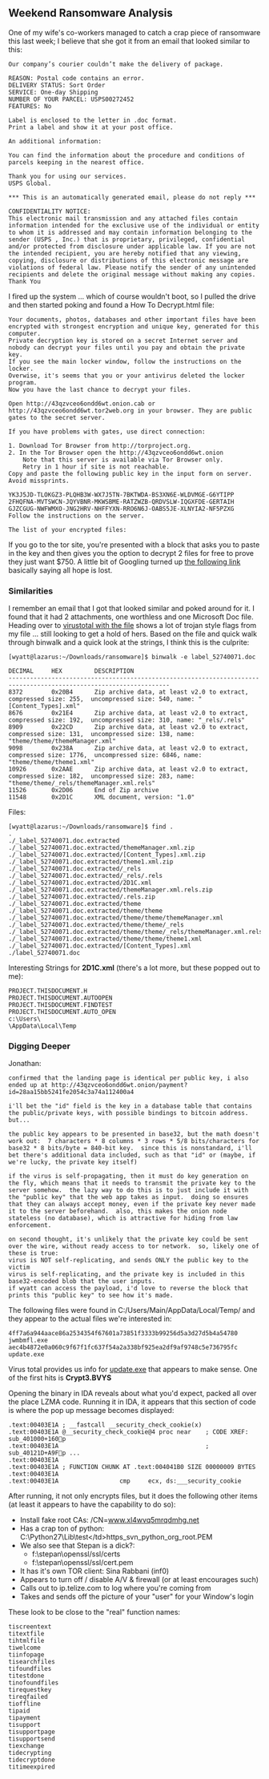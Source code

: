 ## Weekend Ransomware Analysis
One of my wife's co-workers managed to catch a crap piece of ransomware this last week; I believe that she got it from an email that looked similar to this:

    Our company’s courier couldn’t make the delivery of package.

    REASON: Postal code contains an error.
    DELIVERY STATUS: Sort Order
    SERVICE: One-day Shipping
    NUMBER OF YOUR PARCEL: USPS00272452
    FEATURES: No

    Label is enclosed to the letter in .doc format.
    Print a label and show it at your post office.

    An additional information:

    You can find the information about the procedure and conditions of parcels keeping in the nearest office.

    Thank you for using our services.
    USPS Global.

    *** This is an automatically generated email, please do not reply ***

    CONFIDENTIALITY NOTICE:
    This electronic mail transmission and any attached files contain information intended for the exclusive use of the individual or entity to whom it is addressed and may contain information belonging to the sender (USPS , Inc.) that is proprietary, privileged, confidential and/or protected from disclosure under applicable law. If you are not the intended recipient, you are hereby notified that any viewing, copying, disclosure or distributions of this electronic message are violations of federal law. Please notify the sender of any unintended recipients and delete the original message without making any copies.  Thank You

I fired up the system ... which of course wouldn't boot, so I pulled the drive and then started poking and found a How To Decrypt.html file:

    Your documents, photos, databases and other important files have been encrypted with strongest encryption and unique key, generated for this computer.
    Private decryption key is stored on a secret Internet server and nobody can decrypt your files until you pay and obtain the private key.
    If you see the main locker window, follow the instructions on the locker.
    Overwise, it's seems that you or your antivirus deleted the locker program.
    Now you have the last chance to decrypt your files.

    Open http://43qzvceo6ondd6wt.onion.cab or http://43qzvceo6ondd6wt.tor2web.org in your browser. They are public gates to the secret server.

    If you have problems with gates, use direct connection:

    1. Download Tor Browser from http://torproject.org.
    2. In the Tor Browser open the http://43qzvceo6ondd6wt.onion
        Note that this server is available via Tor Browser only.
        Retry in 1 hour if site is not reachable.
    Copy and paste the following public key in the input form on server. Avoid missprints.

    YK3J5JD-TLOKGZ3-PLQHB3W-WX7J5TN-7BKTWDA-BS3XN6E-WLDVMGE-G6YTIPP
    2FHQFNA-MVTSWCN-JQYVBNR-MKWSBME-RATZWZB-QRDVSLW-IQGXFDE-GERTAIH
    GJZCGUG-NWFWMXO-JNG2HRV-NHFFYXN-RRO6N6J-OABS5JE-XLNYIA2-NF5PZXG
    Follow the instructions on the server.

    The list of your encrypted files:

If you go to the tor site, you're presented with a block that asks you to paste in the key and then gives you the option to decrypt 2 files for free to prove they just want $750.  A little bit of Googling turned up [the following link](http://www.pcrisk.com/removal-guides/8120-your-personal-files-are-encrypted-virus) basically saying all hope is lost.

### Similarities
I remember an email that I got that looked similar and poked around for it. I found that it had 2 attachments, one worthless and one Microsoft Doc file. Heading over to [virustotal with the file](https://www.virustotal.com/en/file/1d3ca0a972e788bd6e693d4a08ea80d228ebe4b4a56a3ff47cfd025bfd607999/analysis/) shows a lot of trojan style flags from my file ... still looking to get a hold of hers. Based on the file and quick walk through binwalk and a quick look at the strings, I think this is the culprite:

    [wyatt@lazarus:~/Downloads/ransomware]$ binwalk -e label_52740071.doc

    DECIMAL   	HEX       	DESCRIPTION
    -------------------------------------------------------------------------------------------------------------------
    8372      	0x20B4    	Zip archive data, at least v2.0 to extract, compressed size: 255,  uncompressed size: 540, name: "[Content_Types].xml"
    8676      	0x21E4    	Zip archive data, at least v2.0 to extract, compressed size: 192,  uncompressed size: 310, name: "_rels/.rels"
    8909      	0x22CD    	Zip archive data, at least v2.0 to extract, compressed size: 131,  uncompressed size: 138, name: "theme/theme/themeManager.xml"
    9098      	0x238A    	Zip archive data, at least v2.0 to extract, compressed size: 1776,  uncompressed size: 6846, name: "theme/theme/theme1.xml"
    10926     	0x2AAE    	Zip archive data, at least v2.0 to extract, compressed size: 182,  uncompressed size: 283, name: "theme/theme/_rels/themeManager.xml.rels"
    11526     	0x2D06    	End of Zip archive
    11548     	0x2D1C    	XML document, version: "1.0"

Files:

    [wyatt@lazarus:~/Downloads/ransomware]$ find .
    .
    ./_label_52740071.doc.extracted
    ./_label_52740071.doc.extracted/themeManager.xml.zip
    ./_label_52740071.doc.extracted/[Content_Types].xml.zip
    ./_label_52740071.doc.extracted/theme1.xml.zip
    ./_label_52740071.doc.extracted/_rels
    ./_label_52740071.doc.extracted/_rels/.rels
    ./_label_52740071.doc.extracted/2D1C.xml
    ./_label_52740071.doc.extracted/themeManager.xml.rels.zip
    ./_label_52740071.doc.extracted/.rels.zip
    ./_label_52740071.doc.extracted/theme
    ./_label_52740071.doc.extracted/theme/theme
    ./_label_52740071.doc.extracted/theme/theme/themeManager.xml
    ./_label_52740071.doc.extracted/theme/theme/_rels
    ./_label_52740071.doc.extracted/theme/theme/_rels/themeManager.xml.rels
    ./_label_52740071.doc.extracted/theme/theme/theme1.xml
    ./_label_52740071.doc.extracted/[Content_Types].xml
    ./label_52740071.doc

Interesting Strings for **2D1C.xml** (there's a lot more, but these popped out to me):

    PROJECT.THISDOCUMENT.H
    PROJECT.THISDOCUMENT.AUTOOPEN
    PROJECT.THISDOCUMENT.FINDTEST
    PROJECT.THISDOCUMENT.AUTO_OPEN
    c:\Users\
    \AppData\Local\Temp

### Digging Deeper
Jonathan:

    confirmed that the landing page is identical per public key, i also ended up at http://43qzvceo6ondd6wt.onion/payment?id=28aa15bb5241fe2054c3a74a112400a4

    i'll bet the "id" field is the key in a database table that contains the public/private keys, with possible bindings to bitcoin address.  but...

    the public key appears to be presented in base32, but the math doesn't work out:  7 characters * 8 columns * 3 rows * 5/8 bits/characters for base32 * 8 bits/byte = 840-bit key.  since this is nonstandard, i'll bet there's additional data included, such as that "id" or (maybe, if we're lucky, the private key itself)

    if the virus is self-propagating, then it must do key generation on the fly, which means that it needs to transmit the private key to the server somehow.  the lazy way to do this is to just include it with the "public key" that the web app takes as input.  doing so ensures that they can always accept money, even if the private key never made it to the server beforehand.  also, this makes the onion node stateless (no database), which is attractive for hiding from law enforcement.

    on second thought, it's unlikely that the private key could be sent over the wire, without ready access to tor network.  so, likely one of these is true:
    virus is NOT self-replicating, and sends ONLY the public key to the victim
    virus is self-replicating, and the private key is included in this base32-encoded blob that the user inputs.
    if wyatt can access the payload, i'd love to reverse the block that prints this "public key" to see how it's made.

The following files were found in C:/Users/Main/AppData/Local/Temp/ and they appear to the actual files we're interested in:

    4ff7a6a944aace86a2534354f67601a73851f3333b99256d5a3d27d5b4a54780  jwmbmfl.exe
    aec4b4872e0a060c9f67f1fc637f54a2a338bf925ea2df9af9748c5e736795fc  update.exe

Virus total provides us info for [update.exe](https://www.virustotal.com/en/file/aec4b4872e0a060c9f67f1fc637f54a2a338bf925ea2df9af9748c5e736795fc/analysis/) that appears to make sense. One of the first hits is **Crypt3.BVYS**

Opening the binary in IDA reveals about what you'd expect, packed all over the place LZMA code. Running it in IDA, it appears that this section of code is where the pop up message becomes displayed:

    .text:00403E1A ; __fastcall __security_check_cookie(x)
    .text:00403E1A @__security_check_cookie@4 proc near    ; CODE XREF: sub_401000+160p
    .text:00403E1A                                         ; sub_40121D+A9Fp ...
    .text:00403E1A
    .text:00403E1A ; FUNCTION CHUNK AT .text:004041B0 SIZE 00000009 BYTES
    .text:00403E1A
    .text:00403E1A                 cmp     ecx, ds:___security_cookie

After running, it not only encrypts files, but it does the following other items (at least it appears to have the capability to do so):
  * Install fake root CAs: /CN=www.xl4wvq5mrqdmhg.net
  * Has a crap ton of python: <tr><td>C:\Python27\Lib\test\</td><td>https_svn_python_org_root.PEM</td></tr>
  * We also see that Stepan is a dick?:
    * f:\stepan\openssl/ssl/certs
    * f:\stepan\openssl/ssl/cert.pem
  * It has it's own TOR client: Sina Rabbani (inf0)
  * Appears to turn off / disable A/V & firewall (or at least encourages such)
  * Calls out to ip.telize.com to log where you're coming from
  * Takes and sends off the picture of your "user" for your Window's login

These look to be close to the "real" function names:

    tiscreentext
    titextfile
    tihtmlfile
    tiwelcome
    tiinfopage
    tisearchfiles
    tifoundfiles
    titestdone
    tinofoundfiles
    tirequestkey
    tireqfailed
    tioffline
    tipaid
    tipayment
    tisupport
    tisupportpage
    tisupportsend
    tiexchange
    tidecrypting
    tidecryptdone
    titimeexpired
